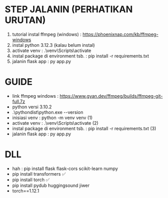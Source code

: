 # STEP JALANIN (PERHATIKAN URUTAN)
1. tutorial instal ffmpeg (windows) : https://phoenixnap.com/kb/ffmpeg-windows
2. instal python 3.12.3 (kalau belum instal)
3. activate venv : .\venv\Scripts\activate
4. instal package di environment tsb. : pip install -r requirements.txt
5. jalanin flask app : py app.py

# GUIDE
- link ffmpeg windows : https://www.gyan.dev/ffmpeg/builds/ffmpeg-git-full.7z
- python versi 3.10.2
- .\pythondist\python.exe --version
- inisiasi venv : python -m venv venv (1)
- activate venv : .\venv\Scripts\activate (2)
- instal package di environment tsb. : pip install -r requirements.txt (3)
- jalanin flask app : py app.py

# DLL
- hah : pip install flask flask-cors scikit-learn numpy
- pip install transformers ✅
- pip install torch ✅
- pip install pydub huggingsound jiwer
- torch==1.12.1